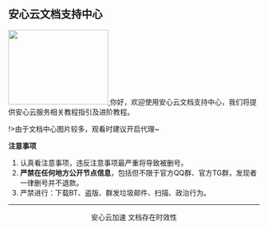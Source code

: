 ##  安心云文档支持中心

<a href="axssr.cc">
<img src="../img/logo.png" width="200" height="150" />

</a>
你好，欢迎使用安心云文档支持中心，我们将提供安心云服务相关教程指引及进阶教程。

!>由于文档中心图片较多，观看时建议开启代理~

**注意事项**
1. 认真看注意事项，违反注意事项最严重将导致被删号。
2. **严禁在任何地方公开节点信息**，包括但不限于官方QQ群、官方TG群，发现者一律删号并不退款。
3. 严禁进行：下载BT、盗版、群发垃圾邮件、扫描、政治行为。



---

<center> 安心云加速 文档存在时效性 <center>
